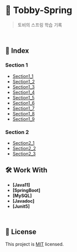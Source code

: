 # 📖 Tobby-Spring

> 토비의 스프링 학습 기록</br>
<br/>

## 📖 Index
### Section 1
- [Section1_1](src/main/java/com/example/springproject/section1/section1_1/README.md)
- [Section1_2](src/main/java/com/example/springproject/section1/section1_2/README.md)
- [Section1_3](src/main/java/com/example/springproject/section1/section1_3/README.md)
- [Section1_4](src/main/java/com/example/springproject/section1/section1_4/README.md)
- [Section1_5](src/main/java/com/example/springproject/section1/section1_5/README.md)
- [Section1_6](src/main/java/com/example/springproject/section1/section1_6/README.md)
- [Section1_7](src/main/java/com/example/springproject/section1/section1_7/README.md)
- [Section1_8](src/main/java/com/example/springproject/section1/section1_8/README.md)
- [Section1_9](src/main/java/com/example/springproject/section1/section1_9/README.md)

### Section 2
- [Section2_1](src/main/java/com/example/springproject/section2/section2_1/README.md)
- [Section2_2](src/main/java/com/example/springproject/section2/section2_2/README.md)
- [Section2_3](src/main/java/com/example/springproject/section2/section2_3/README.md)

## 🛠 Work With
- **[Java11]**
- **[SpringBoot]**
- **[MySQL]**
- **[Javadoc]**
- **[Junit5]**
<br/>
<!-- LIVE DEMO -->


## 📝 License

This project is [MIT](./LICENSE) licensed.
